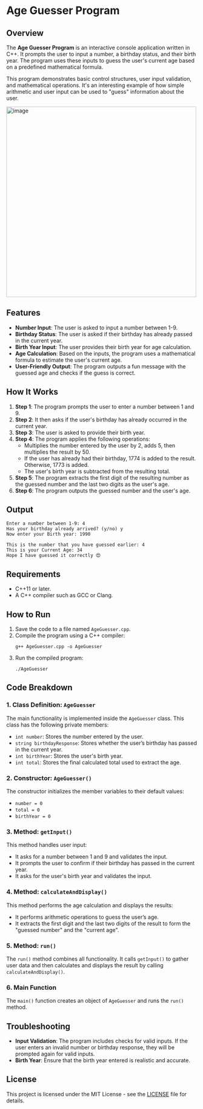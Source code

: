 # Age Guesser Program

## Overview

The **Age Guesser Program** is an interactive console application written in C++. It prompts the user to input a number, a birthday status, and their birth year. The program uses these inputs to guess the user's current age based on a predefined mathematical formula.

This program demonstrates basic control structures, user input validation, and mathematical operations. It's an interesting example of how simple arithmetic and user input can be used to "guess" information about the user.



<img width="501" alt="image" src="https://github.com/user-attachments/assets/5e3b5d5f-da38-4ae0-9b3b-d2f93f2af8b2">


## Features

- **Number Input**: The user is asked to input a number between 1-9.
- **Birthday Status**: The user is asked if their birthday has already passed in the current year.
- **Birth Year Input**: The user provides their birth year for age calculation.
- **Age Calculation**: Based on the inputs, the program uses a mathematical formula to estimate the user's current age.
- **User-Friendly Output**: The program outputs a fun message with the guessed age and checks if the guess is correct.

## How It Works

1. **Step 1**: The program prompts the user to enter a number between 1 and 9.
2. **Step 2**: It then asks if the user's birthday has already occurred in the current year.
3. **Step 3**: The user is asked to provide their birth year.
4. **Step 4**: The program applies the following operations:
    - Multiplies the number entered by the user by 2, adds 5, then multiplies the result by 50.
    - If the user has already had their birthday, 1774 is added to the result. Otherwise, 1773 is added.
    - The user's birth year is subtracted from the resulting total.
5. **Step 5**: The program extracts the first digit of the resulting number as the guessed number and the last two digits as the user's age.
6. **Step 6**: The program outputs the guessed number and the user's age.

## Output

```
Enter a number between 1-9: 4
Has your birthday already arrived? (y/no) y
Now enter your Birth year: 1990

This is the number that you have guessed earlier: 4
This is your Current Age: 34
Hope I have guessed it correctly 😍
```

## Requirements

- C++11 or later.
- A C++ compiler such as GCC or Clang.

## How to Run

1. Save the code to a file named `AgeGuesser.cpp`.
2. Compile the program using a C++ compiler:
   ```
   g++ AgeGuesser.cpp -o AgeGuesser
   ```
3. Run the compiled program:
   ```
   ./AgeGuesser
   ```

## Code Breakdown

### 1. Class Definition: `AgeGuesser`

The main functionality is implemented inside the `AgeGuesser` class. This class has the following private members:
- `int number`: Stores the number entered by the user.
- `string birthdayResponse`: Stores whether the user’s birthday has passed in the current year.
- `int birthYear`: Stores the user's birth year.
- `int total`: Stores the final calculated total used to extract the age.

### 2. Constructor: `AgeGuesser()`

The constructor initializes the member variables to their default values:
- `number = 0`
- `total = 0`
- `birthYear = 0`

### 3. Method: `getInput()`

This method handles user input:
- It asks for a number between 1 and 9 and validates the input.
- It prompts the user to confirm if their birthday has passed in the current year.
- It asks for the user's birth year and validates the input.

### 4. Method: `calculateAndDisplay()`

This method performs the age calculation and displays the results:
- It performs arithmetic operations to guess the user’s age.
- It extracts the first digit and the last two digits of the result to form the "guessed number" and the "current age".

### 5. Method: `run()`

The `run()` method combines all functionality. It calls `getInput()` to gather user data and then calculates and displays the result by calling `calculateAndDisplay()`.

### 6. Main Function

The `main()` function creates an object of `AgeGuesser` and runs the `run()` method.


## Troubleshooting

- **Input Validation**: The program includes checks for valid inputs. If the user enters an invalid number or birthday response, they will be prompted again for valid inputs.
- **Birth Year**: Ensure that the birth year entered is realistic and accurate.

## License

This project is licensed under the MIT License - see the [LICENSE](LICENSE) file for details.
